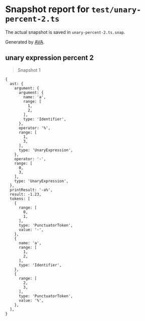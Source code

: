 # Snapshot report for `test/unary-percent-2.ts`

The actual snapshot is saved in `unary-percent-2.ts.snap`.

Generated by [AVA](https://avajs.dev).

## unary expression percent 2

> Snapshot 1

    {
      ast: {
        argument: {
          argument: {
            name: 'a',
            range: [
              1,
              2,
            ],
            type: 'Identifier',
          },
          operator: '%',
          range: [
            1,
            3,
          ],
          type: 'UnaryExpression',
        },
        operator: '-',
        range: [
          0,
          3,
        ],
        type: 'UnaryExpression',
      },
      printResult: '-a%',
      result: -1.23,
      tokens: [
        {
          range: [
            0,
            1,
          ],
          type: 'PunctuatorToken',
          value: '-',
        },
        {
          name: 'a',
          range: [
            1,
            2,
          ],
          type: 'Identifier',
        },
        {
          range: [
            2,
            3,
          ],
          type: 'PunctuatorToken',
          value: '%',
        },
      ],
    }

